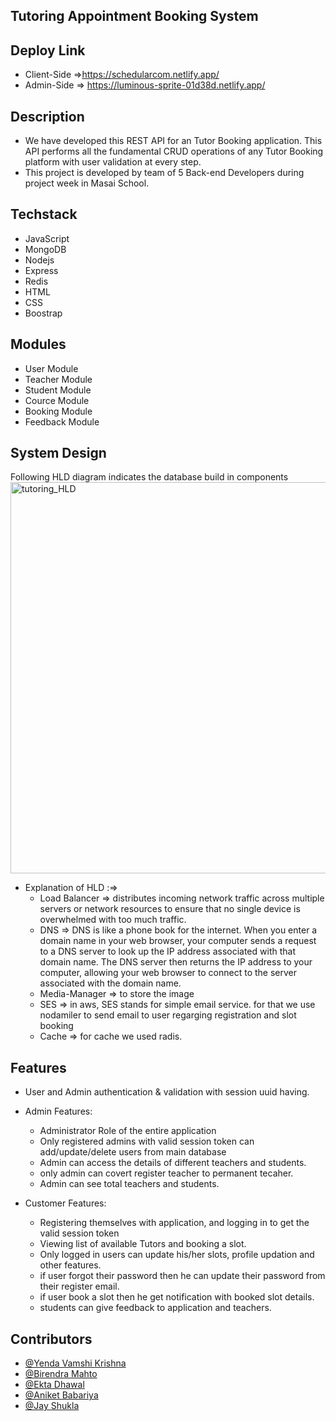 ## Tutoring Appointment Booking System

## Deploy Link
- Client-Side =>https://schedularcom.netlify.app/
- Admin-Side => https://luminous-sprite-01d38d.netlify.app/

## Description

- We have developed this REST API for an Tutor Booking application. This API performs all the fundamental CRUD operations of any Tutor Booking platform with user validation at every step.
- This project is developed by team of 5 Back-end Developers during project week in Masai School.

## Techstack

- JavaScript
- MongoDB
- Nodejs
- Express
- Redis
- HTML
- CSS
- Boostrap

## Modules

- User Module
- Teacher Module
- Student Module
- Cource Module
- Booking Module
- Feedback Module


## System Design
Following HLD diagram indicates the database build in components
<img width="626" alt="tutoring_HLD" src="https://user-images.githubusercontent.com/82109628/229363095-a1e994c8-d34c-48ee-bef1-052e37526639.png">

   * Explanation of HLD :=>
      - Load Balancer => distributes incoming network traffic across multiple servers or network resources to ensure that no single device is overwhelmed with too much traffic.
      - DNS => DNS is like a phone book for the internet. When you enter a domain name in your web browser, your computer sends a request to a DNS server to look up the IP address associated with that domain name. The DNS server then returns the IP address to your computer, allowing your web browser to connect to the server associated with the domain name.
      - Media-Manager => to store the image 
      - SES => in aws, SES stands for simple email service. for that we use nodamiler to send email to user regarging registration and slot booking
      - Cache => for cache we used radis.


## Features

* User and Admin authentication & validation with session uuid having.
* Admin Features:
    * Administrator Role of the entire application
    * Only registered admins with valid session token can add/update/delete users from main database
    * Admin can access the details of different teachers and students.
    * only admin can covert register teacher to permanent tecaher.
    * Admin can see total teachers and students.
    
* Customer Features:
    * Registering themselves with application, and logging in to get the valid session token
    * Viewing list of available Tutors and booking a slot.
    * Only logged in users can update his/her slots, profile updation and other features.
    * if user forgot their password then he can update their password from their register email.
    * if user book a slot then he get notification with booked slot details.
    * students can give feedback to application and teachers.
 
 
 ## Contributors
- [@Yenda Vamshi Krishna](https://github.com/Vamshi8464)
- [@Birendra Mahto](https://github.com/bire210)
- [@Ekta Dhawal ](https://github.com/Dekta)
- [@Aniket Babariya](https://github.com/aniketbabariya24)
- [@Jay Shukla](https://github.com/jaysukla)












